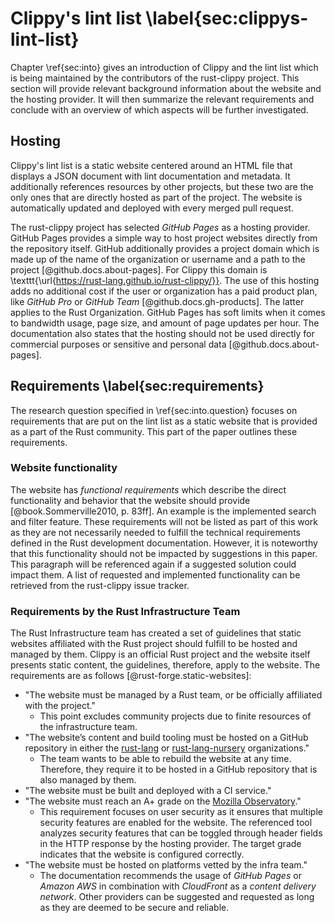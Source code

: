 # Clippy's lint list \label{sec:clippys-lint-list}
<!-- Reviewed: 1x newly written. -->
Chapter \ref{sec:into} gives an introduction of Clippy and the lint list which is being maintained by the contributors of the rust-clippy project. This section will provide relevant background information about the website and the hosting provider. It will then summarize the relevant requirements and conclude with an overview of which aspects will be further investigated.

## Hosting
<!-- Reviewed: 1x newly written. -->
Clippy's lint list is a static website centered around an HTML file that displays a JSON document with lint documentation and metadata. It additionally references resources by other projects, but these two are the only ones that are directly hosted as part of the project. The website is automatically updated and deployed with every merged pull request.

The rust-clippy project has selected _GitHub Pages_ as a hosting provider. GitHub Pages provides a simple way to host project websites directly from the repository itself. GitHub additionally provides a project domain which is made up of the name of the organization or username and a path to the project [@github.docs.about-pages]. For Clippy this domain is \texttt{\url{https://rust-lang.github.io/rust-clippy/}}. The use of this hosting adds no additional cost if the user or organization has a paid product plan, like _GitHub Pro_ or _GitHub Team_ [@github.docs.gh-products]. The latter applies to the Rust Organization. GitHub Pages has soft limits when it comes to bandwidth usage, page size, and amount of page updates per hour. The documentation also states that the hosting should not be used directly for commercial purposes or sensitive and personal data [@github.docs.about-pages].

## Requirements \label{sec:requirements}
<!-- Reviewed: 1x rewritten -->
The research question specified in \ref{sec:into.question} focuses on requirements that are put on the lint list as a static website that is provided as a part of the Rust community. This part of the paper outlines these requirements. 

### Website functionality
<!-- Reviewed: 1x rewritten -->
The website has _functional requirements_ which describe the direct functionality and behavior that the website should provide [@book.Sommerville2010, p. 83ff]. An example is the implemented search and filter feature. These requirements will not be listed as part of this work as they are not necessarily needed to fulfill the technical requirements defined in the Rust development documentation. However, it is noteworthy that this functionality should not be impacted by suggestions in this paper. This paragraph will be referenced again if a suggested solution could impact them. A list of requested and implemented functionality can be retrieved from the rust-clippy issue tracker.

### Requirements by the Rust Infrastructure Team
<!-- Reviewed: 1x rewritten -->
The Rust Infrastructure team has created a set of guidelines that static websites affiliated with the Rust project should fulfill to be hosted and managed by them. Clippy is an official Rust project and the website itself presents static content, the guidelines, therefore, apply to the website. The requirements are as follows [@rust-forge.static-websites]:

* "The website must be managed by a Rust team, or be officially affiliated with the project."
    * This point excludes community projects due to finite resources of the infrastructure team.
* "The website’s content and build tooling must be hosted on a GitHub repository in either the [rust-lang](https://github.com/rust-lang) or [rust-lang-nursery](https://github.com/rust-lang-nursery) organizations."
    * The team wants to be able to rebuild the website at any time. Therefore, they require it to be hosted in a GitHub repository that is also managed by them.
* "The website must be built and deployed with a CI service."
* "The website must reach an A+ grade on the [Mozilla Observatory](https://observatory.mozilla.org/)."
    * This requirement focuses on user security as it ensures that multiple security features are enabled for the website. The referenced tool analyzes security features that can be toggled through header fields in the HTTP response by the hosting provider. The target grade indicates that the website is configured correctly. 
* "The website must be hosted on platforms vetted by the infra team."
    * The documentation recommends the usage of _GitHub Pages_ or _Amazon AWS_ in combination with _CloudFront_ as a _content delivery network_. Other providers can be suggested and requested as long as they are deemed to be secure and reliable.

<!--
This section can be expanded if more text is needed.

You might read that sentence and ask: WHAT?

So, let me rage a bit. My university had the _brilliant_ idea to create these assignments which are
not even recognized by other universities but are needed for their specific master. This sounds
stupid enough but hey, that means they are optional or only required for master students right?
No, that's not how management works with them...

While raging I have to say that it does have some purpose. We learn how to write scientific
papers before our actual theses. That point given, why do I need to write six of them???
The last papers took a lot of work specially for someone who kind of struggles with writing and
there was only positive feedback why do I need to write even more?

Okay, let's end the rage here. The simple answer is that these assignments have a page requirement
of 10 pages +- 10%. This means that I might have to waste my time and your time just to reach the
required page count even if all important aspects have been said...

I'm just a bit frustrated by people and systems who waste my lifetime. That's the most valuable
resource I have.
-->
